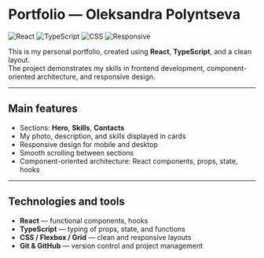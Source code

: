 # Portfolio — Oleksandra Polyntseva

![React](https://img.shields.io/badge/React-61DAFB?style=for-the-badge&logo=react&logoColor=white)
![TypeScript](https://img.shields.io/badge/TypeScript-3178C6?style=for-the-badge&logo=typescript&logoColor=white)
![CSS](https://img.shields.io/badge/CSS-1572B6?style=for-the-badge&logo=css3&logoColor=white)
![Responsive](https://img.shields.io/badge/Responsive-Yes-brightgreen?style=for-the-badge)

This is my personal portfolio, created using **React**, **TypeScript**, and a clean layout.  
The project demonstrates my skills in frontend development, component-oriented architecture, and responsive design.

---

## Main features

- Sections: **Hero**, **Skills**, **Contacts**
- My photo, description, and skills displayed in cards
- Responsive design for mobile and desktop
- Smooth scrolling between sections
- Component-oriented architecture: React components, props, state, hooks

---

## Technologies and tools

- **React** — functional components, hooks
- **TypeScript** — typing of props, state, and functions
- **CSS / Flexbox / Grid** — clean and responsive layouts
- **Git & GitHub** — version control and project management


